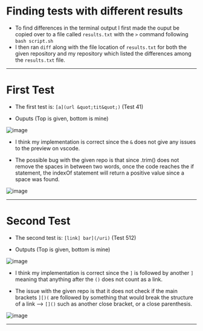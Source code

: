# Finding tests with different results

- To find differences in the terminal output I first made the ouput be copied over to a file called `results.txt` with the `>` command following `bash script.sh`
- I then ran `diff` along with the file location of `results.txt` for both the given repository and my repository which listed the differences among the `results.txt` file.

---

# First Test

- The first test is: `[a](url &quot;tit&quot;)` (Test 41)

- Ouputs (Top is given, bottom is mine)

![image](https://user-images.githubusercontent.com/90485689/157862893-ea38e057-de7d-43f2-a425-48e232ab1332.png)

- I think my implementation is correct since the `&` does not give any issues to the preview on vscode.

- The possible bug with the given repo is that since .trim() does not remove the spaces in between two words, once the code reaches the if statement, the indexOf statement will return a positive value since a space was found.

![image](https://user-images.githubusercontent.com/90485689/157866591-8318d87c-1796-4147-a49c-9733e00c1b8b.png)

---

# Second Test

- The second test is: `[link] bar](/uri)` (Test 512)

- Outputs (Top is given, bottom is mine)

![image](https://user-images.githubusercontent.com/90485689/157868401-54fe5b1c-d9be-4c0b-aaa9-0bb181dae36b.png)


- I think my implementation is correct since the `]` is followed by another `]` meaning that anything after the `()` does not count as a link.

- The issue with the given repo is that it does not check if the main brackets `][)(` are followed by something that would break the structure of a link --> `[]()` such as another close bracket, or a close parenthesis.

![image](https://user-images.githubusercontent.com/90485689/157870295-7e60d3cd-1995-4303-9c41-05cb850f519b.png)

---
